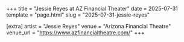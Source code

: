 +++
title = "Jessie Reyes at AZ Financial Theater"
date = 2025-07-31
template = "page.html"
slug = "2025-07-31-jessie-reyes"

[extra]
artist = "Jessie Reyes"
venue = "Arizona Financial Theatre"
venue_url = "https://www.azfinancialtheatre.com/"
+++
